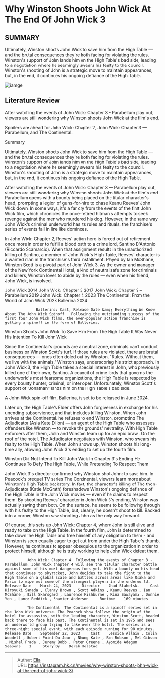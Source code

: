 # Why Winston Shoots John Wick At The End Of John Wick 3


## SUMMARY 



  Ultimately, Winston shoots John Wick to save him from the High Table — and the brutal consequences they&#39;re both facing for violating the rules.   Winston&#39;s support of John lands him on the High Table&#39;s bad side, leading to a negotiation where he seemingly swears his fealty to the council.   Winston&#39;s shooting of John is a strategic move to maintain appearances, but, in the end, it continues his ongoing defiance of the High Table.  

![iamge]()

## Literature Review

After watching the events of John Wick: Chapter 3 – Parabellum play out, viewers are still wondering why Winston shoots John Wick at the film&#39;s end.

Spoilers are ahead for John Wick: Chapter 2, John Wick: Chapter 3 — Parabellum, and The Continental. 



Summary

  Ultimately, Winston shoots John Wick to save him from the High Table — and the brutal consequences they&#39;re both facing for violating the rules.   Winston&#39;s support of John lands him on the High Table&#39;s bad side, leading to a negotiation where he seemingly swears his fealty to the council.   Winston&#39;s shooting of John is a strategic move to maintain appearances, but, in the end, it continues his ongoing defiance of the High Table.  







After watching the events of John Wick: Chapter 3 — Parabellum play out, viewers are still wondering why Winston shoots John Wick at the film&#39;s end. Parabellum opens with a bounty being placed on the titular character&#39;s head, prompting a legion of guns-for-hire to chase Keanu Reeves&#39; John Wick down. In some ways, it&#39;s a far cry from the events of the first John Wick film, which chronicles the once-retired hitman&#39;s attempts to seek revenge against the men who murdered his dog. However, in the same way John Wick&#39;s criminal underworld has its rules and rituals, the franchise&#39;s series of events fall in line like dominoes.

In John Wick: Chapter 2, Reeves&#39; action hero is forced out of retirement once more in order to fulfill a blood oath to a crime lord, Santino D&#39;Antonio (Riccardo Scamarcio). When that assignment results in the unauthorized killing of Santino, a member of John Wick&#39;s High Table, Reeves&#39; character is a wanted man in the franchise&#39;s third installment. Played by Ian McShane, Winston Scott is a pivotal part of John Wick 3. As the owner and manager of the New York Continental Hotel, a kind of neutral safe zone for criminals and killers, Winston loves to abide by the rules — even when his friend, John Wick, is involved.




 John Wick  2014   John Wick: Chapter 2  2017   John Wick: Chapter 3 – Parabellum  2019   John Wick: Chapter 4  2023   The Continental: From the World of John Wick  2023   Ballerina  2024   



                  Ballerina: Cast, Release Date &amp; Everything We Know About The John Wick Spinoff   Following the outstanding success of the first four John Wick films, the ever-popular action franchise is getting a spinoff in the form of Ballerina.   


 Winston Shoots John Wick To Save Him From The High Table 
It Was Never His Intention To Kill John Wick
          

Since the Continental&#39;s grounds are a neutral zone, criminals can&#39;t conduct business on Winston Scott&#39;s turf. If those rules are violated, there are brutal consequences — ones often doled out by Winston. &#34;Rules. Without them, we live with the animals,&#34; Winston says, underscoring his strict approach. In John Wick 3, the High Table takes a special interest in John, who previously killed one of their own, Santino. A council of crime lords that governs the underworld&#39;s most fearsome organizations, the High Table is respected by every bounty hunter, criminal, or interloper. Unfortunately, Winston Scott&#39;s support of &#34;Jonathan&#34; lands him on the High Table&#39;s bad side.






A John Wick spin-off film, Ballerina, is set to be released in June 2024.




Later on, the High Table&#39;s Elder offers John forgiveness in exchange for his unending subservience, and that includes killing Winston. When John arrives at the Continental, he refuses to end Winston, prompting The Adjudicator (Asia Kate Dillon) — an agent of the High Table who assesses offenders like Winston — to revoke the grounds&#39; neutrality. With High Table enforcers after them, John and Winston team up for an epic brawl. On the roof of the hotel, The Adjudicator negotiates with Winston, who swears his fealty to the High Table. When John shows up, Winston shoots his long-time ally, allowing John Wick 3&#39;s ending to set up the fourth film.



 Winston Did Not Intend To Kill John Wick In Chapter 3&#39;s Ending 
He Continues To Defy The High Table, While Pretending To Respect Them
         




John Wick 3&#39;s director confirmed why Winston shot John: to save him. In Peacock&#39;s prequel TV series The Continental, viewers learn more about Winston&#39;s High Table backstory. In fact, the character&#39;s killing of The then-Adjudicator (Katie McGrath) foreshadows Winston&#39;s ongoing defiance of the High Table in the John Wick movies — even if he claims to respect them. By shooting Reeves&#39; character in John Wick 3&#39;s ending, Winston was actually saving them both. On the surface, he seems to be following through with his fealty to the High Table, but, clearly, he doesn&#39;t shoot to kill. Backed into a corner, Winston saw shooting John as the only way forward.

Of course, this sets up John Wick: Chapter 4, where John is still alive and ready to take on the High Table. In the fourth film, John is determined to take down the High Table and free himself of any obligation to them - and Winston is seen equally eager to get out from under the High Table&#39;s thumb. However, he continues to appear obsequious to the organization in order to protect himself, although he is truly working to help John Wick defeat them.




              John Wick: Chapter 4  Following the events of Chapter 3 - Parabellum, John Wick Chapter 4 will see the titular character battle against some of his most dangerous foes yet. With a bounty on his head that continues to skyrocket, John decides to take the fight to the High Table on a global scale and battles across areas like Osaka and Paris to wipe out some of the strongest players in the underworld.     Release Date    March 24, 2023     Director    Chad Stahelski     Cast    Hiroyuki Sanada , Clancy Brown , Scott Adkins , Keanu Reeves , Ian McShane , Bill Skarsgard , Laurence Fishburne , Rina Sawayama , Donnie Yen , Lance Reddick , Shamier Anderson     Runtime    169 minutes      

              The Continental  The Continental is a spinoff series set in the John Wick universe. The Peacock show follows the origin of the hotel for assassins, with the leading character, Winston Scott, headed back there to face his past. The Continental is set in 1975 and sees an underworld group trying to take over the hotel. The series is a three-night special event, with each episode running for 90 minutes.    Release Date    September 22, 2023     Cast    Jessica Allain , Colin Woodell , Hubert Point-Du Jour , Nhung Kate , Ben Robson , Mel Gibson , Mishel Prada , Jeremy Bobb , Peter Greene , Ayomide Adegun     Seasons    1     Story By    Derek Kolstad      


---

> Author: [Ella](https://instagram.hk.cn/)  
> URL: https://instagram.hk.cn/movies/why-winston-shoots-john-wick-at-the-end-of-john-wick-3/  

